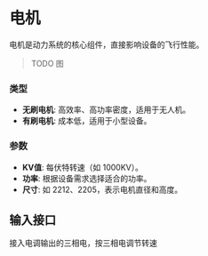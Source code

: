 # 电机

电机是动力系统的核心组件，直接影响设备的飞行性能。

> TODO 图

### 类型

- **无刷电机**: 高效率、高功率密度，适用于无人机。
- **有刷电机**: 成本低，适用于小型设备。

### 参数

- **KV值**: 每伏特转速（如 1000KV）。
- **功率**: 根据设备需求选择适合的功率。
- **尺寸**: 如 2212、2205，表示电机直径和高度。

## 输入接口

接入电调输出的三相电，按三相电调节转速
